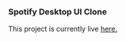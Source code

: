 ### Spotify Desktop UI Clone
This project is currently live [here.](https://xdrewcodes.github.io/spotify-clone/)
